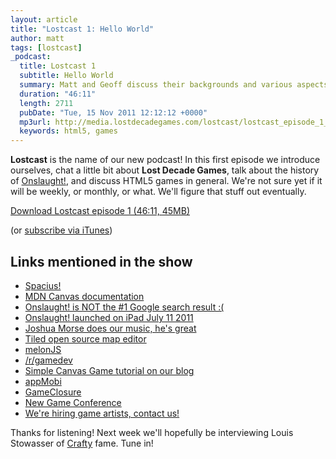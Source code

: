 ```yaml
---
layout: article
title: "Lostcast 1: Hello World"
author: matt
tags: [lostcast]
_podcast:
  title: Lostcast 1
  subtitle: Hello World
  summary: Matt and Geoff discuss their backgrounds and various aspects of Onslaught! development.
  duration: "46:11"
  length: 2711
  pubDate: "Tue, 15 Nov 2011 12:12:12 +0000"
  mp3url: http://media.lostdecadegames.com/lostcast/lostcast_episode_1_hello_world.mp3
  keywords: html5, games
---
```

**Lostcast** is the name of our new podcast! In this first episode we introduce ourselves, chat a little bit about **Lost Decade Games**, talk about the history of [Onslaught!](/onslaught_arena/), and discuss HTML5 games in general. We're not sure yet if it will be weekly, or monthly, or what. We'll figure that stuff out eventually.

<a class="download-podcast" href="http://media.lostdecadegames.com/lostcast/lostcast_episode_1_hello_world.mp3">
	Download Lostcast episode 1 (46:11, 45MB)
</a>

<p class="subtext">
	(or <a href="{{ site.lostcast_itunes_url }}">subscribe via iTunes</a>)
</p>

## Links mentioned in the show

* [Spacius!][1]
* [MDN Canvas documentation][2]
* [Onslaught! is NOT the #1 Google search result :(][3]
* [Onslaught! launched on iPad July 11 2011][4]
* [Joshua Morse does our music, he's great][5]
* [Tiled open source map editor][6]
* [melonJS][7]
* [/r/gamedev][8]
* [Simple Canvas Game tutorial on our blog][9]
* [appMobi][10]
* [GameClosure][11]
* [New Game Conference][12]
* [We're hiring game artists, contact us!][13]

Thanks for listening! Next week we'll hopefully be interviewing Louis Stowasser of [Crafty][14] fame. Tune in!

[1]: http://richtaur.github.com/demos/spacius/
[2]: https://developer.mozilla.org/en/Canvas_tutorial
[3]: http://goo.gl/f7PYe
[4]: http://www.lostdecadegames.com/the-road-to-a-production-quality-html5-game-o/
[5]: http://jmflava.com/
[6]: http://www.mapeditor.org/
[7]: http://www.melonjs.org/
[8]: http://reddit.com/r/gamedev/
[9]: http://www.lostdecadegames.com/how-to-make-a-simple-html5-canvas-game/
[10]: http://www.appmobi.com/
[11]: http://gameclosure.com/
[12]: http://www.newgameconf.com/
[13]: http://www.lostdecadegames.com/contact/
[14]: http://craftyjs.com/
